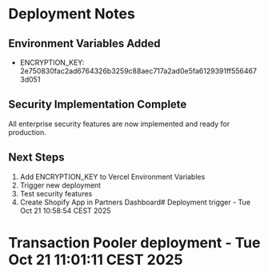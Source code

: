 # Deployment Notes

## Environment Variables Added
- ENCRYPTION_KEY: 2e750830fac2ad6764326b3259c88aec717a2ad0e5fa6129391ff5564673d051

## Security Implementation Complete
All enterprise security features are now implemented and ready for production.

## Next Steps
1. Add ENCRYPTION_KEY to Vercel Environment Variables
2. Trigger new deployment
3. Test security features
4. Create Shopify App in Partners Dashboard# Deployment trigger - Tue Oct 21 10:58:54 CEST 2025
# Transaction Pooler deployment - Tue Oct 21 11:01:11 CEST 2025

